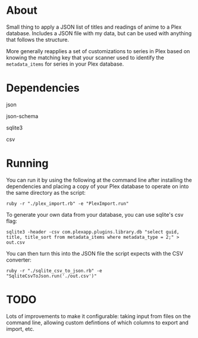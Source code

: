 About
===

Small thing to apply a JSON list of titles and readings of anime to a
Plex database. Includes a JSON file with my data, but can be used with
anything that follows the structure.

More generally reapplies a set of customizations to series in Plex based
on knowing the matching key that your scanner used to identify the
`metadata_items` for series in your Plex database.

Dependencies
===

json

json-schema

sqlite3

csv

Running
===

You can run it by using the following at the command line after
installing the dependencies and placing a copy of your Plex database to
operate on into the same directory as the script:

`ruby -r "./plex_import.rb" -e "PlexImport.run"`

To generate your own data from your database, you can use sqlite's csv
flag:

`sqlite3 -header -csv com.plexapp.plugins.library.db "select guid, title, title_sort from metadata_items where metadata_type = 2;" > out.csv`

You can then turn this into the JSON file the script expects with the
CSV converter:

`ruby -r "./sqlite_csv_to_json.rb" -e "SqliteCsvToJson.run('./out.csv')"`


TODO
===

Lots of improvements to make it configurable: taking input from files on
the command line, allowing custom defintions of which columns to export
and import, etc.
